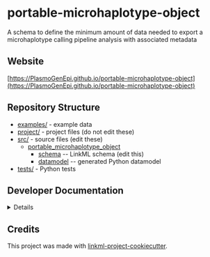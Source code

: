 # portable-microhaplotype-object

A schema to define the minimum amount of data needed to export a microhaplotype calling pipeline analysis with associated metadata

## Website

[https://PlasmoGenEpi.github.io/portable-microhaplotype-object](https://PlasmoGenEpi.github.io/portable-microhaplotype-object)

## Repository Structure

* [examples/](examples/) - example data
* [project/](project/) - project files (do not edit these)
* [src/](src/) - source files (edit these)
  * [portable_microhaplotype_object](src/portable_microhaplotype_object)
    * [schema](src/portable_microhaplotype_object/schema) -- LinkML schema
      (edit this)
    * [datamodel](src/portable_microhaplotype_object/datamodel) -- generated
      Python datamodel
* [tests/](tests/) - Python tests

## Developer Documentation

<details>
Use the `make` command to generate project artefacts:

* `make all`: make everything
* `make deploy`: deploys site
</details>

## Credits

This project was made with
[linkml-project-cookiecutter](https://github.com/linkml/linkml-project-cookiecutter).
